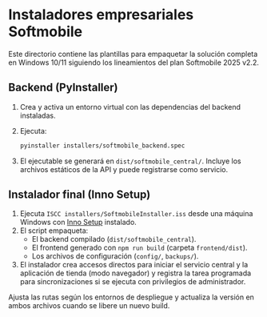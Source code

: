 # Instaladores empresariales Softmobile

Este directorio contiene las plantillas para empaquetar la solución completa en Windows 10/11 siguiendo los lineamientos del plan Softmobile 2025 v2.2.

## Backend (PyInstaller)

1. Crea y activa un entorno virtual con las dependencias del backend instaladas.
2. Ejecuta:

   ```bash
   pyinstaller installers/softmobile_backend.spec
   ```

3. El ejecutable se generará en `dist/softmobile_central/`. Incluye los archivos estáticos de la API y puede registrarse como servicio.

## Instalador final (Inno Setup)

1. Ejecuta `ISCC installers/SoftmobileInstaller.iss` desde una máquina Windows con [Inno Setup](https://jrsoftware.org/isinfo.php) instalado.
2. El script empaqueta:
   - El backend compilado (`dist/softmobile_central`).
   - El frontend generado con `npm run build` (carpeta `frontend/dist`).
   - Los archivos de configuración (`config/`, `backups/`).
3. El instalador crea accesos directos para iniciar el servicio central y la aplicación de tienda (modo navegador) y registra la tarea programada para sincronizaciones si se ejecuta con privilegios de administrador.

Ajusta las rutas según los entornos de despliegue y actualiza la versión en ambos archivos cuando se libere un nuevo build.
